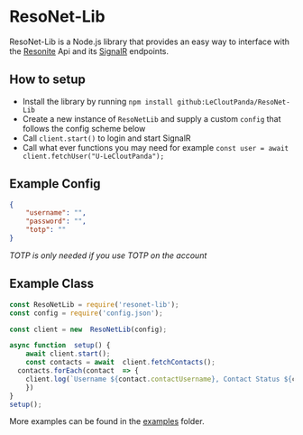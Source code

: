 # ResoNet-Lib
ResoNet-Lib is a Node.js library that provides an easy way to interface with the [Resonite](https://resonite.com) Api and its [SignalR](https://dotnet.microsoft.com/en-us/apps/aspnet/signalr) endpoints.

## How to setup
- Install the library by running ``npm install github:LeCloutPanda/ResoNet-Lib``
- Create a new instance of ``ResoNetLib`` and supply a custom ``config`` that follows the config scheme below
- Call ``client.start()`` to login and start SignalR
- Call what ever functions you may need for example ``const user = await client.fetchUser("U-LeCloutPanda");``

## Example Config
```json
{
	"username": "",
	"password": "",
	"totp": "" 
}
```
*TOTP  is only needed if you use TOTP on the account*

## Example Class
```js
const ResoNetLib = require('resonet-lib');
const config = require('config.json');

const client = new  ResoNetLib(config);

async function  setup() {
	await client.start();
	const contacts = await  client.fetchContacts();
  contacts.forEach(contact  => {
    client.log(`Username ${contact.contactUsername}, Contact Status ${contact.contactStatus}, Is Accepted: ${contact.isAccepted}`);
	})
}
setup();
```
More examples can be found in the [examples](https://github.com/LeCloutPanda/ResoNet-Lib/tree/main/examples) folder.
